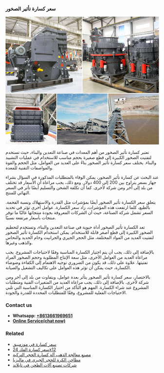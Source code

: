 <h3>سعر كسارة تأثير الصخور</h3><img src='1701851047.jpg' alt=''><p>تعتبر كسارة تأثير الصخور من أهم المعدات في صناعة التعدين والبناء، حيث تستخدم لتفتيت الصخور الكبيرة إلى قطع صغيرة بحجم مناسب للاستخدام في عمليات التشييد والبناء. يختلف سعر كسارة تأثير الصخور بناءً على العديد من العوامل، مثل الحجم والقوة والمواصفات التقنية للمعدة.</p><p>عند البحث عن كسارة تأثير الصخور، يمكن الوفاء بالمتطلبات المذكورة في السؤال بشراء جهاز بسعر يتراوح بين 200 إلى 400 دولار. ومع ذلك، يجب مراعاة أن الأسعار قد تختلف من بلد إلى آخر ومن شركة لأخرى. كما أن تكلفة الشحن والتسليم أيضًا تأثر في السعر النهائي للمنتج.</p><p>يتعلق سعر الكسارة تأثير الصخور أيضًا بمؤشرات مثل القدرة والاستهلاك ونسبة الفحمة. بالطبع، كلما ارتفعت هذه المؤشرات، زاد سعر الكسارة. عوامل أخرى تؤثر في تحديد السعر تشمل شركة الصناعة، حيث أن الشركات المعروفة بجودة منتجاتها غالبًا ما توفر منتجات بأسعار مرتفعة نسبيًا.</p><p>تعد الكسارة تأثير الصخور أداة حيوية في صناعة التعدين والبناء، وتستخدم لتحطيم الصخور الكبيرة إلى قطع أصغر قابلة للاستخدام. يمكن استخدام الكسارة تأثير الصخور لتفتيت العديد من المواد المختلفة، مثل الحجر الجيري والجرانيت وخام الحديد والنحاس والذهب وغيرها.</p><p>بالإضافة إلى ذلك، يجب أن يتم اختيار الكسارة المناسبة وفقًا لاحتياجات المشروع. يجب مراعاة العديد من العوامل الأخرى، مثل سعة الإنتاج المطلوبة وحجم الصخور المراد تفتيتها. علاوة على ذلك، قد يكون من الضروري توجيه الاهتمام إلى الكفاءة وضوضاء الكسارة، حيث يمكن أن تؤثر هذه العوامل على تكاليف التشغيل والصيانة.</p><p>بالاختصار، سعر كسارة تأثير الصخور يتأثر بعدة عوامل، ويتفاوت من بلد إلى آخر ومن شركة لأخرى. بالإضافة إلى ذلك، يجب مراعاة العديد من المتغيرات الفنية ومتطلبات المشروع عند شراء الكسارة. المهم هو التأكد من اختيار الكسارة المناسبة التي تلبي الاحتياجات الفعلية للمشروع، وفقًا للمتطلبات المحددة للقدرة والجودة.</p><h3>Contact us</h3><ul><li><strong>Whatsapp:&nbsp;<a href="https://wa.me/8613661969651">+8613661969651</a></strong></li><li><a href="https://swt.shibang-china.com/?git&amp;zhl&amp;سعر كسارة تأثير الصخور"><strong>Online Service(chat now)</strong></a></li></ul><h3>Related</h3><ul><li><a href='سعر كسارة في موزمبيق.md'>سعر كسارة في موزمبيق</a></li><li><a href='سعر كسارة الفك 24x12.md'>سعر كسارة الفك 24x12</a></li><li><a href='مصنع معالجة الذهب آلة كسارة الحجر التركية.md'>مصنع معالجة الذهب آلة كسارة الحجر التركية</a></li><li><a href='مطاحن الكرة للحجر الجيري في ماليزيا.md'>مطاحن الكرة للحجر الجيري في ماليزيا</a></li><li><a href='شركات تصنيع آلات الطحن في تايلاند.md'>شركات تصنيع آلات الطحن في تايلاند</a></li></ul>